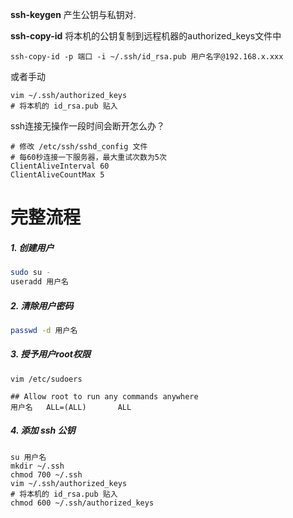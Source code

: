 **ssh-keygen** 产生公钥与私钥对.

**ssh-copy-id** 将本机的公钥复制到远程机器的authorized_keys文件中

```shell
ssh-copy-id -p 端口 -i ~/.ssh/id_rsa.pub 用户名字@192.168.x.xxx
```



或者手动 

```shell
vim ~/.ssh/authorized_keys
# 将本机的 id_rsa.pub 贴入
```



ssh连接无操作一段时间会断开怎么办？

```shell
# 修改 /etc/ssh/sshd_config 文件
# 每60秒连接一下服务器，最大重试次数为5次
ClientAliveInterval 60
ClientAliveCountMax 5
```



# 完整流程

##### 1. 创建用户

```bash
sudo su -
useradd 用户名
```



##### 2. 清除用户密码

```bash
passwd -d 用户名
```



##### 3. 授予用户root权限

```shell
vim /etc/sudoers

## Allow root to run any commands anywhere
用户名   ALL=(ALL)       ALL
```



##### 4. 添加 ssh 公钥
```shell
su 用户名
mkdir ~/.ssh
chmod 700 ~/.ssh
vim ~/.ssh/authorized_keys
# 将本机的 id_rsa.pub 贴入
chmod 600 ~/.ssh/authorized_keys
```

   

